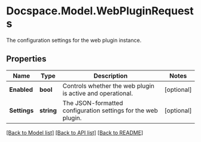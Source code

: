 # Docspace.Model.WebPluginRequests
The configuration settings for the web plugin instance.

## Properties

Name | Type | Description | Notes
------------ | ------------- | ------------- | -------------
**Enabled** | **bool** | Controls whether the web plugin is active and operational. | [optional] 
**Settings** | **string** | The JSON-formatted configuration settings for the web plugin. | [optional] 

[[Back to Model list]](../README.md#documentation-for-models) [[Back to API list]](../README.md#documentation-for-api-endpoints) [[Back to README]](../README.md)

